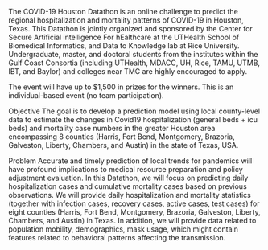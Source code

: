 The COVID-19 Houston Datathon is an online challenge to predict the regional hospitalization and mortality patterns of COVID-19 in Houston, Texas. This Datathon is jointly organized and sponsored by the Center for Secure Artificial intelligence For hEalthcare at the UTHealth School of Biomedical Informatics, and Data to Knowledge lab at Rice University. Undergraduate, master, and doctoral students from the institutes within the Gulf Coast Consortia (including UTHealth, MDACC, UH, Rice, TAMU, UTMB, IBT, and Baylor) and colleges near TMC are highly encouraged to apply.

The event will have up to $1,500 in prizes for the winners. This is an individual-based event (no team participation).

Objective
The goal is to develop a prediction model using local county-level data to estimate the changes in Covid19 hospitalization (general beds + icu beds) and mortality case numbers in the greater Houston area encompassing 8 counties (Harris, Fort Bend, Montgomery, Brazoria, Galveston, Liberty, Chambers, and Austin) in the state of Texas, USA.

Problem
Accurate and timely prediction of local trends for pandemics will have profound implications to medical resource preparation and policy adjustment evaluation. In this Datathon, we will focus on predicting daily hospitalization cases and cumulative mortality cases based on previous observations. We will provide daily hospitalization and mortality statistics (together with infection cases, recovery cases, active cases, test cases) for eight counties (Harris, Fort Bend, Montgomery, Brazoria, Galveston, Liberty, Chambers, and Austin) in Texas. In addition, we will provide data related to population mobility, demographics, mask usage, which might contain features related to behavioral patterns affecting the transmission.

